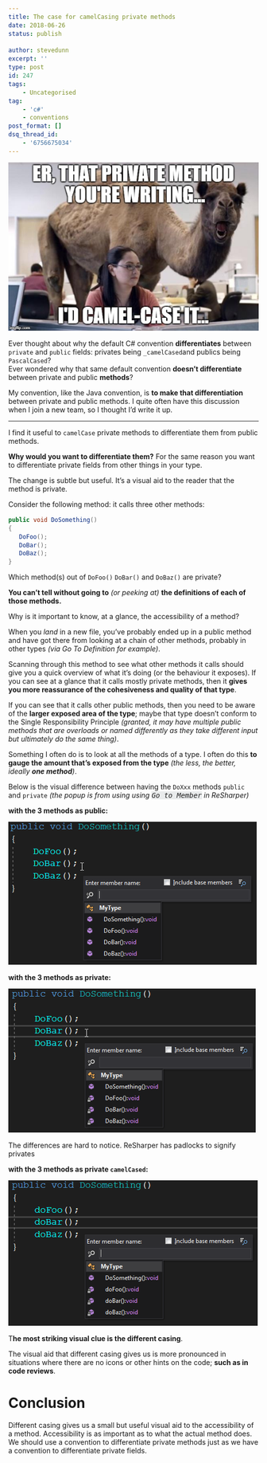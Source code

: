 ```yaml
---
title: The case for camelCasing private methods
date: 2018-06-26
status: publish

author: stevedunn
excerpt: ''
type: post
id: 247
tags:
    - Uncategorised
tag:
    - 'c#'
    - conventions
post_format: []
dsq_thread_id:
    - '6756675034'
---
```

![](/static/images/imported_from_wp/2018/06/img_5b32986433c22.png)


Ever thought about why the default C# convention **differentiates** between `private` and `public` fields: privates being `_camelCased`and publics being `PascalCased`?  
Ever wondered why that same default convention **doesn’t differentiate** between private and public **methods**?

My convention, like the Java convention, is **to make that differentiation** between private and public methods. I quite often have this discussion when I join a new team, so I thought I’d write it up.

- - - - - -

I find it useful to `camelCase` private methods to differentiate them from public methods.

**Why would you want to differentiate them?** For the same reason you want to differentiate private fields from other things in your type.

The change is subtle but useful. It’s a visual aid to the reader that the method is private.

Consider the following method: it calls three other methods:

``` csharp
public void DoSomething()
{
   DoFoo();
   DoBar();
   DoBaz();
}
```

Which method(s) out of `DoFoo()` `DoBar()` and `DoBaz()` are private?

**You can’t tell without going to** *(or peeking at)* **the definitions of each of those methods.**

Why is it important to know, at a glance, the accessibility of a method?

When you *land* in a new file, you’ve probably ended up in a public method and have got there from looking at a chain of other methods, probably in other types *(via Go To Definition for example)*.

Scanning through this method to see what other methods it calls should give you a quick overview of what it’s doing (or the behaviour it exposes). If you can see at a glance that it calls mostly private methods, then it **gives you more reassurance of the cohesiveness and quality of that type**.

If you can see that it calls other public methods, then you need to be aware of the **larger exposed area of the type**; maybe that type doesn’t conform to the Single Responsibility Principle *(granted, it may have multiple public methods that are overloads or named differently as they take different input but ultimately do the same thing)*.

Something I often do is to look at all the methods of a type. I often do this **to gauge the amount that’s exposed from the type** *(the less, the better, ideally **one method**)*.

Below is the visual difference between having the `DoXxx` methods `public` and `private` *(the popup is from using using <span style="color: #222222; font-family: Inconsolata, monospace;"><span style="background-color: #e9ebec;">Go to Member</span></span> in ReSharper)*

**with the 3 methods as public:**

![](/static/images/imported_from_wp/2018/06/img_5b3293ab50845.png)

**with the 3 methods as private:**

![](/static/images/imported_from_wp/2018/06/img_5b3293bd2b278.png)

The differences are hard to notice. ReSharper has padlocks to signify privates

**with the 3 methods as private `camelCased`:**

![](/static/images/imported_from_wp/2018/06/img_5b3293ca72d67.png)

T**he most striking visual clue is the different casing**.

The visual aid that different casing gives us is more pronounced in situations where there are no icons or other hints on the code; **such as in code reviews**.

Conclusion
==========

Different casing gives us a small but useful visual aid to the accessibility of a method. Accessibility is as important as to what the actual method does. We should use a convention to differentiate private methods just as we have a convention to differentiate private fields.